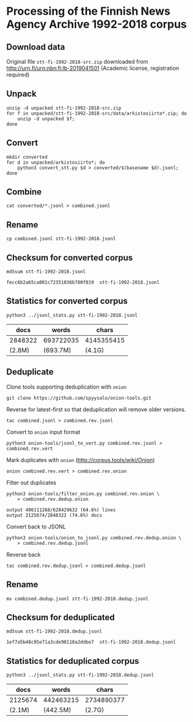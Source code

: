 # Processing of the Finnish News Agency Archive 1992-2018 corpus

## Download data

Original file `stt-fi-1992-2018-src.zip` downloaded from
<http://urn.fi/urn:nbn:fi:lb-2019041501> (Academic license,
registration required)

## Unpack

```
unzip -d unpacked stt-fi-1992-2018-src.zip
for f in unpacked/stt-fi-1992-2018-src/data/arkistosiirto*.zip; do
    unzip -d unpacked $f;
done
```

## Convert

```
mkdir converted
for d in unpacked/arkistosiirto*; do
    python3 convert_stt.py $d > converted/$(basename $d).jsonl;
done
```

## Combine

```
cat converted/*.jsonl > combined.jsonl
```

## Rename

```
cp combined.jsonl stt-fi-1992-2018.jsonl
```

## Checksum for converted corpus

```
md5sum stt-fi-1992-2018.jsonl
```

```
fecc6b2a65ca001c72351036b780f819  stt-fi-1992-2018.jsonl
```

## Statistics for converted corpus

```
python3 ../jsonl_stats.py stt-fi-1992-2018.jsonl
```

|docs|words|chars|
|----|-----|-----|
|2848322|693722035|4145355415|
|(2.8M)|(693.7M)|(4.1G)|

## Deduplicate

Clone tools supporting deduplication with `onion`

```
git clone https://github.com/spyysalo/onion-tools.git
```

Reverse for latest-first so that deduplication will remove older versions.

```
tac combined.jsonl > combined.rev.jsonl
```

Convert to `onion` input format

```
python3 onion-tools/jsonl_to_vert.py combined.rev.jsonl > combined.rev.vert
```

Mark duplicates with `onion` (<http://corpus.tools/wiki/Onion>)

```
onion combined.rev.vert > combined.rev.onion
```

Filter out duplicates

```
python3 onion-tools/filter_onion.py combined.rev.onion \
    > combined.rev.dedup.onion
```

```
output 406111268/628429632 (64.6%) lines
output 2125674/2848322 (74.6%) docs
```

Convert back to JSONL

```
python3 onion-tools/onion_to_jsonl.py combined.rev.dedup.onion \
    > combined.rev.dedup.jsonl
```

Reverse back

```
tac combined.rev.dedup.jsonl > combined.dedup.jsonl
```

## Rename

```
mv combined.dedup.jsonl stt-fi-1992-2018.dedup.jsonl
```

## Checksum for deduplicated

```
md5sum stt-fi-1992-2018.dedup.jsonl
```

```
1ef7a5b48c95e71a3cde90118a2ddbe7  stt-fi-1992-2018.dedup.jsonl
```

## Statistics for deduplicated corpus

```
python3 ../jsonl_stats.py stt-fi-1992-2018.dedup.jsonl
```

|docs|words|chars|
|----|-----|-----|
|2125674|442463215|2734890377|
|(2.1M)|(442.5M)|(2.7G)|
